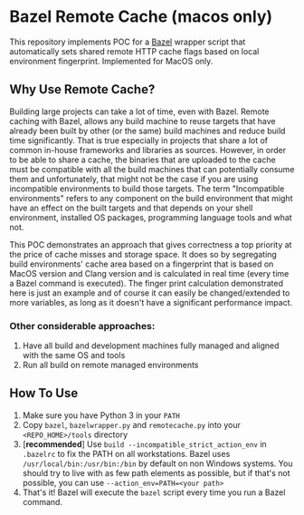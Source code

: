 # Bazel Remote Cache (macos only)
This repository implements POC for a [Bazel](https://github.com/bazelbuild) wrapper script that automatically sets 
shared remote HTTP cache flags based on local environment fingerprint. Implemented for MacOS only.

## Why Use Remote Cache?
Building large projects can take a lot of time, even with Bazel. Remote caching with Bazel, allows any build machine to
reuse targets that have already been built by other (or the same) build machines and reduce build time significantly. 
That is true especially in projects that share a lot of common in-house frameworks and libraries as sources. 
However, in order to be able to share a cache, the binaries that are uploaded to the cache must be compatible with all 
the build machines that can potentially consume them and unfortunately, that might not be the case if you are using 
incompatible environments to build those targets. The term "Incompatible environments" refers to any component on the 
build environment that might have an effect on the built targets and that depends on your shell environment, installed 
OS packages, programming language tools and what not.    
    
This POC demonstrates an approach that gives correctness a top priority at the price of cache misses and storage space. 
It does so by segregating build environments' cache area based on a fingerprint that is based on MacOS version and Clang 
version and is calculated in real time (every time a Bazel command is executed). The finger print calculation 
demonstrated here is just an example and of course it can easily be changed/extended to more variables, as long as it 
doesn't have a significant performance impact.

### Other considerable approaches:
1. Have all build and development machines fully managed and aligned with the same OS and tools
2. Run all build on remote managed environments

## How To Use
1. Make sure you have Python 3 in your `PATH`
1. Copy `bazel`, `bazelwrapper.py` and `remotecache.py` into your `<REPO_HOME>/tools` directory
1. [**recommended**] Use `build --incompatible_strict_action_env` in `.bazelrc` to fix the PATH on all workstations. Bazel uses `/usr/local/bin:/usr/bin:/bin` by default on non Windows systems. You should try to live with as few path elements as possible, but if that's not possible, you can use `--action_env=PATH=<your path>`
1. That's it! Bazel will execute the `bazel` script every time you run a Bazel command.
